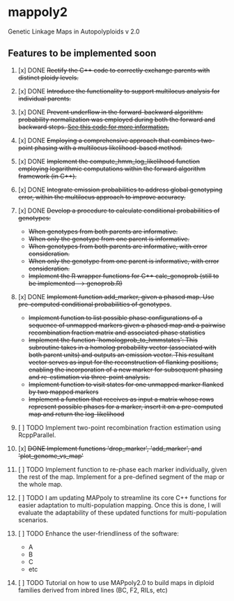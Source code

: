 # mappoly2

Genetic Linkage Maps in Autopolyploids v 2.0

## Features to be implemented soon

1. [x] DONE ~~Rectify the C++ code to correctly exchange parents with distinct ploidy levels.~~

2. [x] DONE ~~Introduce the functionality to support multilocus analysis for individual parents.~~

3. [x] DONE ~~Prevent underflow in the forward-backward algorithm: probability normalization was employed during both the forward and backward steps. [See this code for more information.](https://github.com/mmollina/mappoly2/commit/ee4d0b8938b0631e377959d4f8f0c6fa27c0c8e7#diff-f405d1ef79df16b745f22994e5c42adddb61716567b5f0d029ce5de6c9b98cadR341)~~

4. [x] DONE ~~Employing a comprehensive approach that combines two-point phasing with a multilocus likelihood-based method.~~

5. [x] DONE ~~Implement the compute_hmm_log_likelihood function employing logarithmic computations within the forward algorithm framework (in C++).~~

6. [x] DONE ~~Integrate emission probabilities to address global genotyping error, within the multilocus approach to improve accuracy.~~ 

7. [x] DONE ~~Develop a procedure to calculate conditional probabilities of genotypes:~~
    - ~~When genotypes from both parents are informative.~~
    - ~~When only the genotype from one parent is informative.~~
    - ~~When genotypes from both parents are informative, with error consideration.~~
    - ~~When only the genotype from one parent is informative, with error consideration.~~
    - ~~Implement the R wrapper functions for C++ calc_genoprob (still to be implemented --> genoprob.R)~~
    
8. [x] DONE ~~Implement function add_marker, given a phased map. Use pre-computed conditional probabilities of genotypes~~. 
    - ~~Implement function to list possible phase configurations of a sequence of unmapped 
      markers given a phased map and a pairwise recombination fraction matrix and associated 
      phase statistics~~
    - ~~Implement the function 'homologprob_to_hmmstates': This subroutine takes in a homolog 
        probability vector (associated with both parent units) and outputs an emission vector. 
        This resultant vector serves as input for the reconstruction of flanking positions, 
        enabling the incorporation of a new marker for subsequent phasing and re-estimation 
        via three-point analysis.~~
    - ~~Implement function to visit states for one unmapped marker flanked by two mapped markers~~
    - ~~Implement a function that receives as input a matrix whose rows represent possible phases 
      for a marker, insert it on a pre-computed map and return the log-likelihood~~
9. [ ] TODO Implement two-point recombination fraction estimation using RcppParallel.    
10. [x] ~~DONE Implement functions 'drop_marker', 'add_marker', and 'plot_genome_vs_map'~~
10. [ ] TODO Implement function to re-phase each marker individually, given the rest of the map. 
        Implement for a pre-defined segment of the map or the whole map. 
11. [ ] TODO I am updating MAPpoly to streamline its core C++ functions for easier adaptation to 
        multi-population mapping. Once this is done, I will evaluate the adaptability of these 
        updated functions for multi-population scenarios.
12. [ ] TODO Enhance the user-friendliness of the software:
    - A
    - B
    - C
    - etc
13. [ ] TODO Tutorial on how to use MAPpoly2.0 to build maps in diploid families derived from inbred lines (BC, F2, RILs, etc)
